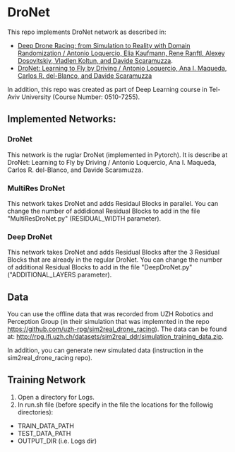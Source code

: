 # DroNet

This repo implements DroNet network as described in:
* [Deep Drone Racing: from Simulation to Reality with Domain Randomization / Antonio Loquercio, Elia Kaufmann, Rene Ranftl, Alexey Dosovitskiy, Vladlen Koltun, and Davide Scaramuzza](http://rpg.ifi.uzh.ch/docs/TRO19_Loquercio.pdf).
* [DroNet: Learning to Fly by Driving / Antonio Loquercio, Ana I. Maqueda, Carlos R. del-Blanco, and Davide Scaramuzza](http://rpg.ifi.uzh.ch/docs/RAL18_Loquercio.pdf)

In addition, this repo was created as part of Deep Learning course in Tel-Aviv University (Course Number: 0510-7255).

## Implemented Networks:

### DroNet
This network is the ruglar DroNet (implemented in Pytorch).
It is describe at DroNet: Learning to Fly by Driving / Antonio Loquercio, Ana I. Maqueda, Carlos R. del-Blanco, and Davide Scaramuzza.

### MultiRes DroNet
This network takes DroNet and adds Residaul Blocks in parallel.
You can change the number of addidional Residual Blocks to add in the file "MultiResDroNet.py" (RESIDUAL_WIDTH parameter).

### Deep DroNet
This network takes DroNet and adds Residual Blocks after the 3 Residual Blocks that are already in the regular DroNet.
You can change the number of additional Residual Blocks to add in the file "DeepDroNet.py" ("ADDITIONAL_LAYERS parameter).

## Data
You can use the offline data that was recorded from UZH Robotics and Perception Group (in their simulation that was implemnted in the repo https://github.com/uzh-rpg/sim2real_drone_racing).
The data can be found at: http://rpg.ifi.uzh.ch/datasets/sim2real_ddr/simulation_training_data.zip.

In addition, you can generate new simulated data (instruction in the sim2real_drone_racing repo). 

## Training Network
1. Open a directory for Logs.
2. In run.sh file (before specify in the file the locations for the followig directories):
- TRAIN_DATA_PATH
- TEST_DATA_PATH
- OUTPUT_DIR (i.e. Logs dir)
